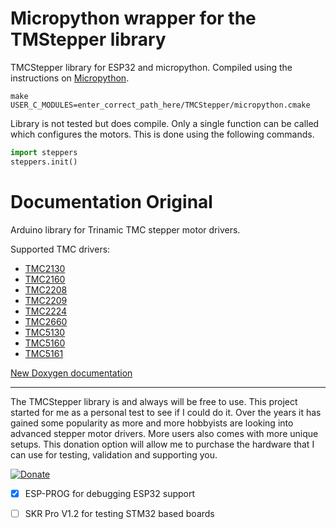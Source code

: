 # Micropython wrapper for the TMStepper library

TMCStepper library for ESP32 and micropython.
Compiled using the instructions on [Micropython](https://docs.micropython.org/en/latest/develop/extendingmicropython.html).
```
make USER_C_MODULES=enter_correct_path_here/TMCStepper/micropython.cmake
```
Library is not tested but does compile. Only a single function can be called which configures the motors.
This is done using the following commands.  
```python
import steppers
steppers.init()
```

# Documentation Original

Arduino library for Trinamic TMC stepper motor drivers.

Supported TMC drivers:
* [TMC2130][2130]
* [TMC2160][2160]
* [TMC2208][2208]
* [TMC2209][2209]
* [TMC2224][2224]
* [TMC2660][2660]
* [TMC5130][5130]
* [TMC5160][5160]
* [TMC5161][5161]

[2130]: https://teemuatlut.github.io/TMCStepper/class_t_m_c2130_stepper.html
[2160]: https://teemuatlut.github.io/TMCStepper/class_t_m_c2160_stepper.html
[2208]: https://teemuatlut.github.io/TMCStepper/class_t_m_c2208_stepper.html
[2209]: https://teemuatlut.github.io/TMCStepper/class_t_m_c2209_stepper.html
[2224]: https://teemuatlut.github.io/TMCStepper/class_t_m_c2224_stepper.html
[2660]: https://teemuatlut.github.io/TMCStepper/class_t_m_c2660_stepper.html
[5130]: https://teemuatlut.github.io/TMCStepper/class_t_m_c5130_stepper.html
[5160]: https://teemuatlut.github.io/TMCStepper/class_t_m_c5160_stepper.html
[5161]: https://teemuatlut.github.io/TMCStepper/class_t_m_c5161_stepper.html

[New Doxygen documentation](https://teemuatlut.github.io/TMCStepper/index.html)

---

The TMCStepper library is and always will be free to use.
This project started for me as a personal test to see if I could do it. Over the years it has gained some popularity as more and more hobbyists are looking into advanced stepper motor drivers. More users also comes with more unique setups.
This donation option will allow me to purchase the hardware that I can use for testing, validation and supporting you.

[![Donate](https://www.paypalobjects.com/en_US/i/btn/btn_donate_SM.gif)](https://www.paypal.com/cgi-bin/webscr?cmd=_donations&business=KFRSQ3KUUPKWS&currency_code=EUR&source=url)

- [x] ESP-PROG for debugging ESP32 support
- [ ] SKR Pro V1.2 for testing STM32 based boards

